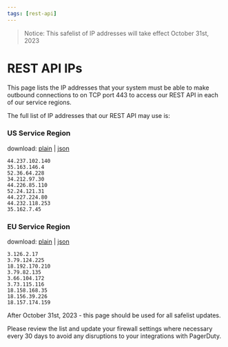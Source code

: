 ```yaml
---
tags: [rest-api]
---
```

> Notice: This safelist of IP addresses will take effect October 31st, 2023

# REST API IPs

This page lists the IP addresses that your system must be able to make outbound connections to on TCP port 443 to access our REST API in each of our service regions.

The full list of IP addresses that our REST API may use is:

### US Service Region

download: [plain](https://developer.pagerduty.com/ip-safelists/rest-api-us-service-region) | [json](https://developer.pagerduty.com/ip-safelists/rest-api-us-service-region-json)

    44.237.102.140
    35.163.146.4
    52.36.64.228
    34.212.97.30
    44.226.85.110
    52.24.121.31
    44.227.224.80
    44.232.118.253
    35.162.7.45


### EU Service Region

download: [plain](https://developer.pagerduty.com/ip-safelists/rest-api-eu-service-region) | [json](https://developer.pagerduty.com/ip-safelists/rest-api-eu-service-region-json)

    3.126.2.17
    3.79.124.225
    18.192.170.210
    3.79.82.135
    3.66.104.172
    3.73.115.116
    18.158.168.35
    18.156.39.226
    18.157.174.159


After October 31st, 2023 - this page should be used for all safelist updates.

Please review the list and update your firewall settings where necessary every 30 days to avoid any disruptions to your integrations with PagerDuty.

